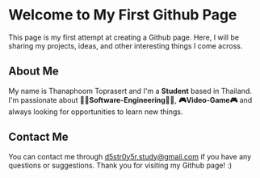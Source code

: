 # Welcome to My First Github Page

This page is my first attempt at creating a Github page. Here, I will be sharing my projects, ideas, and other interesting things I come across. 

## About Me

My name is Thanaphoom Toprasert and I'm a **Student** based in Thailand. I'm passionate about **👨‍💻Software-Engineering👨‍💻**, **🎮Video-Game🎮** and always looking for opportunities to learn new things. 

## Contact Me

You can contact me through d5str0y5r.study@gmail.com if you have any questions or suggestions. Thank you for visiting my Github page! :)

